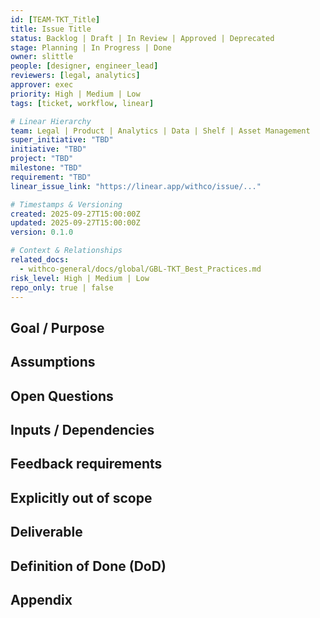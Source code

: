 ```yaml
---
id: [TEAM-TKT_Title]
title: Issue Title
status: Backlog | Draft | In Review | Approved | Deprecated
stage: Planning | In Progress | Done
owner: slittle
people: [designer, engineer_lead]
reviewers: [legal, analytics]
approver: exec
priority: High | Medium | Low
tags: [ticket, workflow, linear]

# Linear Hierarchy
team: Legal | Product | Analytics | Data | Shelf | Asset Management
super_initiative: "TBD"
initiative: "TBD"
project: "TBD"
milestone: "TBD"
requirement: "TBD"
linear_issue_link: "https://linear.app/withco/issue/..."

# Timestamps & Versioning
created: 2025-09-27T15:00:00Z
updated: 2025-09-27T15:00:00Z
version: 0.1.0

# Context & Relationships
related_docs:
  - withco-general/docs/global/GBL-TKT_Best_Practices.md
risk_level: High | Medium | Low
repo_only: true | false
---
```


## Goal / Purpose

## Assumptions

## Open Questions

## Inputs / Dependencies

## Feedback requirements

## Explicitly out of scope

## Deliverable

## Definition of Done (DoD)

## Appendix
